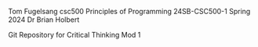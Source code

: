 Tom Fugelsang
csc500 Principles of Programming 
24SB-CSC500-1 Spring 2024
Dr Brian Holbert

Git Repository for Critical Thinking Mod 1
